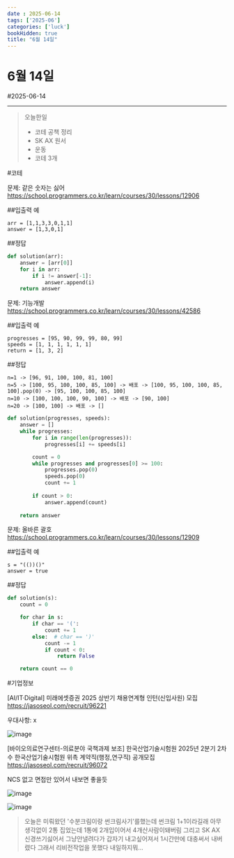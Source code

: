 ```yaml
---
date : 2025-06-14
tags: ['2025-06']
categories: ['luck']
bookHidden: true
title: "6월 14일"
---
```


# 6월 14일

#2025-06-14

---

> 오늘한일
> - 코테 공책 정리
> - SK AX 원서
> - 운동
> - 코테 3개

#코테

문제: 같은 숫자는 싫어 https://school.programmers.co.kr/learn/courses/30/lessons/12906

##입출력 예

```plain text
arr = [1,1,3,3,0,1,1]
answer = [1,3,0,1]
```

##정답

```python
def solution(arr):
    answer = [arr[0]]
    for i in arr:
        if i != answer[-1]:
            answer.append(i)
    return answer
```

문제: 기능개발 https://school.programmers.co.kr/learn/courses/30/lessons/42586

##입출력 예

```plain text
progresses = [95, 90, 99, 99, 80, 99]	
speeds = [1, 1, 1, 1, 1, 1]	
return = [1, 3, 2]
```

##정답

```plain text
n=1 -> [96, 91, 100, 100, 81, 100]
n=5 -> [100, 95, 100, 100, 85, 100] -> 배포 -> [100, 95, 100, 100, 85, 100].pop(0) -> [95, 100, 100, 85, 100]
n=10 -> [100, 100, 100, 90, 100] -> 배포 -> [90, 100]
n=20 -> [100, 100] -> 배포 -> []
```
```python
def solution(progresses, speeds):
    answer = []
    while progresses:
        for i in range(len(progresses)):
            progresses[i] += speeds[i]

        count = 0
        while progresses and progresses[0] >= 100:
            progresses.pop(0)
            speeds.pop(0)
            count += 1
        
        if count > 0:
            answer.append(count)
    
    return answer
```

문제: 올바른 괄호 https://school.programmers.co.kr/learn/courses/30/lessons/12909

##입출력 예

```plain text
s = "(())()"
answer = true
```

##정답

```python
def solution(s):
    count = 0 

    for char in s:
        if char == '(':
            count += 1
        else:  # char == ')'
            count -= 1
            if count < 0:
                return False 

    return count == 0  
```

#기업정보

[AI/IT·Digital] 미래에셋증권 2025 상반기 채용연계형 인턴(신입사원) 모집 https://jasoseol.com/recruit/96221

우대사항: x

![image](https://github.com/user-attachments/assets/ca196b3a-6857-4bf0-ba2e-c99d869ed0b4)

[바이오의료연구센터-의료분야 국책과제 보조] 한국산업기술시험원 2025년 2분기 2차수 한국산업기술시험원 위촉 계약직(행정,연구직) 공개모집 https://jasoseol.com/recruit/96072

NCS 없고 면접만 있어서 내보면 좋을듯

![image](https://github.com/user-attachments/assets/acb2b726-0e24-490c-b5d2-0958c684343b)

![image](https://github.com/user-attachments/assets/f25b231d-ab98-4dcc-8b8a-cf12b88f26c0)

> 오늘은 미뤄왔던 '수분크림이랑 썬크림사기'를했는데 썬크림 1+1이라길래 아무생각없이 2통 집었는데 1통에 2개입이어서 4개산사람이돼버림 그리고 SK AX 신경쓰기싫어서 그냥안낼려다가 갑자기 내고싶어져서 1시간만에 대충써서 내버렸다 그래서 리비전작업을 못했다 내일하지뭐...
